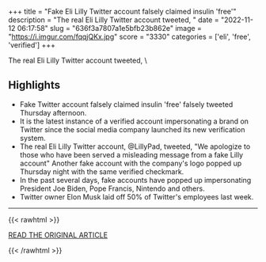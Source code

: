 +++
title = "Fake Eli Lilly Twitter account falsely claimed insulin 'free'"
description = "The real Eli Lilly Twitter account tweeted, \"
date = "2022-11-12 06:17:58"
slug = "636f3a7807a1e5bfb23b862e"
image = "https://i.imgur.com/fqqjQKx.jpg"
score = "3330"
categories = ['eli', 'free', 'verified']
+++

The real Eli Lilly Twitter account tweeted, \

## Highlights

- Fake Twitter account falsely claimed insulin 'free' falsely tweeted Thursday afternoon.
- It is the latest instance of a verified account impersonating a brand on Twitter since the social media company launched its new verification system.
- The real Eli Lilly Twitter account, @LillyPad, tweeted, "We apologize to those who have been served a misleading message from a fake Lilly account" Another fake account with the company's logo popped up Thursday night with the same verified checkmark.
- In the past several days, fake accounts have popped up impersonating President Joe Biden, Pope Francis, Nintendo and others.
- Twitter owner Elon Musk laid off 50% of Twitter's employees last week.

---

{{< rawhtml >}}
  <p class="article-category">
    <a target="_blank" href="https://www.indystar.com/story/news/2022/11/10/twitter-elon-musk-insulin-eli-lilly-fake-tweet/69639067007/?fbclid=IwAR3UCmhVbI8-QcS1Xl_6HKXAhWZu9zwhH7y-IH-Oln9rEyHR66GqHrqSikw#labwnyb6tffovktyp8m">READ THE ORIGINAL ARTICLE</a>
  </p>
{{< /rawhtml >}}
